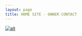 ```yaml
---
layout: page
title: HOME SITE - OWNER CONTACT
---
```


[![alt](https://www.keepandshare.com/userpics/h/e/a/r/tnhandstraining/2015-04/ss/logo-34966102.jpg?ts=1428903134)](https://heartandhandstraining.github.io/main/)
